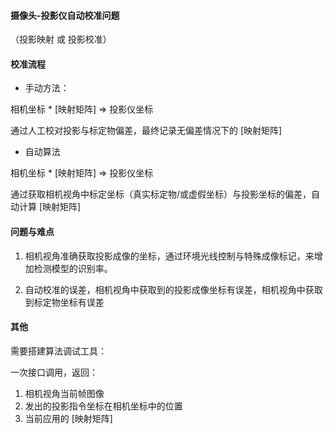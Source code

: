 #### 摄像头-投影仪自动校准问题

（投影映射 或 投影校准）

#### 校准流程

- 手动方法：

相机坐标 * [映射矩阵] => 投影仪坐标

通过人工校对投影与标定物偏差，最终记录无偏差情况下的 [映射矩阵]

- 自动算法

相机坐标 * [映射矩阵] => 投影仪坐标

通过获取相机视角中标定坐标（真实标定物/或虚假坐标）与投影坐标的偏差，自动计算 [映射矩阵]

#### 问题与难点

1. 相机视角准确获取投影成像的坐标，通过环境光线控制与特殊成像标记，来增加检测模型的识别率。

2. 自动校准的误差，相机视角中获取到的投影成像坐标有误差，相机视角中获取到标定物坐标有误差

#### 其他

需要搭建算法调试工具：

一次接口调用，返回：

1. 相机视角当前帧图像
2. 发出的投影指令坐标在相机坐标中的位置
3. 当前应用的 [映射矩阵]
